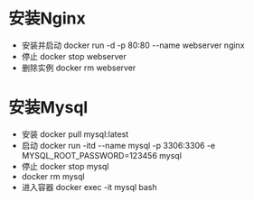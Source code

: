 # 安装Nginx
- 安装并启动 docker run -d -p 80:80 --name webserver nginx
- 停止 docker stop webserver
- 删除实例 docker rm webserver

# 安装Mysql
- 安装 docker pull mysql:latest
- 启动 docker run -itd --name mysql -p 3306:3306 -e MYSQL_ROOT_PASSWORD=123456 mysql
- 停止 docker stop mysql
- docker rm mysql
- 进入容器 docker exec -it mysql bash
